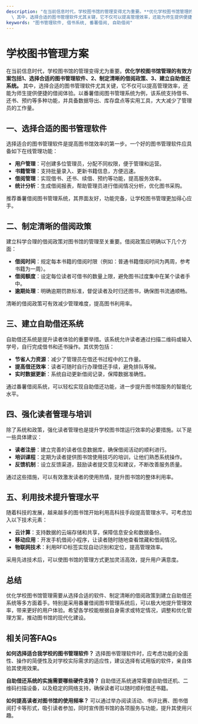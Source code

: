 ```yaml
---
description: "在当前信息时代，学校图书馆的管理变得尤为重要。**优化学校图书馆管理的有效方案包括1、选择合适的图书管理软件、2、制定清晰的借阅政策、3、建立自助借还系统。**\
  \ 其中，选择合适的图书管理软件尤其关键，它不仅可以提高管理效率，还能为师生提供便捷的借阅体验。以番薯借阅图书管理系统为例，该系统支持借书、还书、预约等多种功能，并具备数据导出、库存盘点等实用工具，大大减少了管理员的工作量。"
keywords: "图书管理软件, 借书系统, 番薯借阅, 自助借阅"
---
```

# 学校图书管理方案

在当前信息时代，学校图书馆的管理变得尤为重要。**优化学校图书馆管理的有效方案包括1、选择合适的图书管理软件、2、制定清晰的借阅政策、3、建立自助借还系统。** 其中，选择合适的图书管理软件尤其关键，它不仅可以提高管理效率，还能为师生提供便捷的借阅体验。以番薯借阅图书管理系统为例，该系统支持借书、还书、预约等多种功能，并具备数据导出、库存盘点等实用工具，大大减少了管理员的工作量。

## 一、选择合适的图书管理软件

选择适合的图书管理软件是提高图书馆效率的第一步。一个好的图书管理软件应具备如下在线管理功能：

- **用户管理**：可创建多位管理员，分配不同权限，便于管理和运营。
- **书籍管理**：支持批量录入、更新书籍信息，方便迅速。
- **借阅管理**：实现借书、还书、续借、预约等功能，提高服务效率。
- **统计分析**：生成借阅报表，帮助管理员进行借阅情况分析，优化图书采购。

推荐番薯借阅图书管理系统，其界面友好，功能完备，让学校图书管理更加得心应手。

## 二、制定清晰的借阅政策

建立科学合理的借阅政策对图书馆的管理至关重要。借阅政策应明确以下几个方面：

- **借阅时间**：规定每本书籍的借阅时限（例如：普通书籍借阅时间为两周，参考书籍为一周）。
- **借阅额度**：设定每位读者可借书的数量上限，避免图书过度集中在某个读者手中。
- **逾期处理**：明确逾期罚款标准，督促读者及时归还图书，确保图书流通顺畅。
  
清晰的借阅政策可有效减少管理难度，提高图书利用率。

## 三、建立自助借还系统

自助借还系统是提升读者体验的重要举措。该系统允许读者通过扫描二维码或输入学号，自行完成借书和还书操作。其优势包括：

- **节省人力资源**：减少了管理员在借还书过程中的工作量。
- **提高借还效率**：读者可随时自行办理借还手续，避免排队等候。
- **实时数据更新**：系统自动更新借阅记录，保障数据准确性。

通过番薯借阅系统，可以轻松实现自助借还功能，进一步提升图书馆服务的智能化水平。

## 四、强化读者管理与培训

除了系统和政策，强化读者管理也是提升学校图书馆运行效率的必要措施。以下是一些具体建议：

- **读者注册**：建立完善的读者信息数据库，确保借阅活动的顺利进行。
- **培训课程**：定期为读者提供图书馆使用技巧的培训，让他们熟悉系统操作。
- **反馈机制**：设立反馈渠道，鼓励读者提交意见和建议，不断改善服务质量。

通过这些措施，可以有效激发读者的使用热情，提升图书馆的整体利用率。

## 五、利用技术提升管理水平

随着科技的发展，越来越多的图书馆开始利用高科技手段提高管理水平。可考虑加入以下技术元素：

- **云计算**：支持数据的云端存储和共享，保障信息安全和数据备份。
- **移动应用**：开发手机借阅小程序，让读者随时随地查看馆藏和借阅情况。
- **物联网技术**：利用RFID标签实现自动识别和定位，提高管理效率。

采用先进技术后，可以使图书馆的管理方式更加灵活高效，提升用户满意度。

## 总结

优化学校图书馆管理需要从选择合适的软件、制定清晰的借阅政策到建立自助借还系统等多方面着手。特别是采用番薯借阅图书管理系统后，可以极大地提升管理效率，带来更好的用户体验。希望各学校能根据自身需求或特定情况，调整和优化管理方案，推动图书馆的现代化建设。

## 相关问答FAQs

**如何选择适合我学校的图书管理软件？** 
选择图书管理软件时，应考虑功能的全面性、操作的简便性及对学校实际需求的适应性，建议选择有试用版的软件，亲自体验其使用效果。

**自助借还系统的实施需要哪些硬件支持？**
自助借还系统通常需要自助借还机、二维码扫描设备，以及稳定的网络支持，确保读者可以随时顺利借还书籍。

**如何提高读者对图书馆的使用频率？**
可以通过举办阅读活动、书评比赛、图书借阅打卡等形式，吸引读者参加，同时宣传图书馆的各项服务与功能，提升其使用兴趣。

